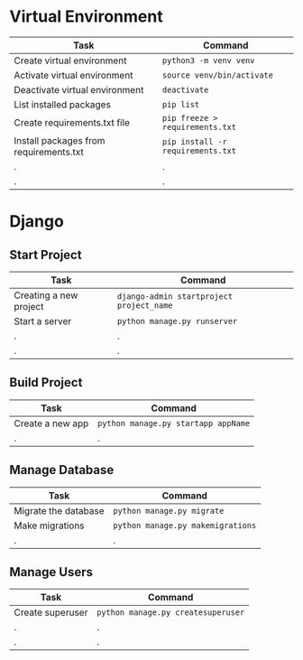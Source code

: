 # Virtual Environment

| Task        | Command       |
| ------------- |--------------|
| Create virtual environment      | `python3 -m venv venv` |
| Activate virtual environment      | `source venv/bin/activate`      |
|  Deactivate virtual environment |    `deactivate`    |
| List installed packages |   `pip list`     |
| Create requirements.txt file  |  `pip freeze > requirements.txt`      |
|  Install packages from requirements.txt |    `pip install -r requirements.txt`    |
|  . |    .    |
|  . |    .    |

# Django

## Start Project
| Task   | Command  |
|-----------|-----------|
|  Creating a new project |    `django-admin startproject project_name`    |
|  Start a server |    `python manage.py runserver`    |
|  . |    .    |
|  . |    .    |


## Build Project

| Task   | Command  |
|-----------|-----------|
|  Create a new app |    `python manage.py startapp appName`    |
|  . |    .    |

## Manage Database

| Task   | Command  |
|-----------|-----------|
|  Migrate the database |    `python manage.py migrate`    |
|  Make migrations |    `python manage.py makemigrations`    |
|  . |    .    |

## Manage Users

| Task   | Command  |
|-----------|-----------|
|  Create superuser |    `python manage.py createsuperuser`    |
|  . |    .    |
|  . |    .    |